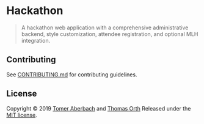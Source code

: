 # Hackathon

> A hackathon web application with a comprehensive administrative backend, style customization, attendee registration, and optional MLH integration.

## Contributing

See [CONTRIBUTING.md](https://github.com/TomerAberbach/hackathon/blob/master/CONTRIBUTING.md) for contributing guidelines.

## License

Copyright © 2019 [Tomer Aberbach](https://github.com/TomerAberbach) and [Thomas Orth](https://github.com/TomOrth)
Released under the [MIT license](https://github.com/TomerAberbach/hackathon/blob/master/LICENSE).
